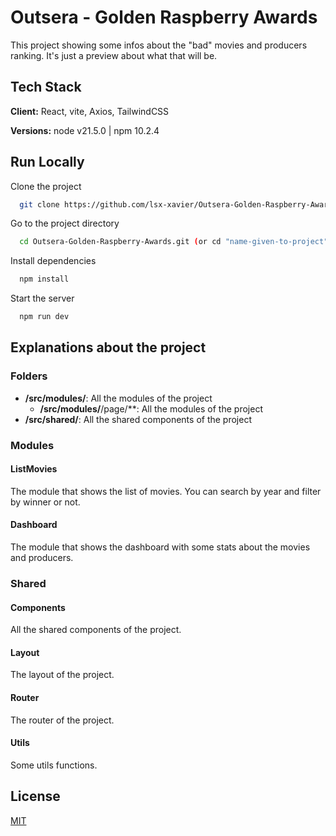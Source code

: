 
# Outsera - Golden Raspberry Awards

This project showing some infos about the "bad" movies and producers ranking. It's just a preview about what that will be.

## Tech Stack

**Client:** React, vite, Axios, TailwindCSS

**Versions:** node v21.5.0 | npm 10.2.4

## Run Locally

Clone the project

```bash
  git clone https://github.com/lsx-xavier/Outsera-Golden-Raspberry-Awards.git
```

Go to the project directory

```bash
  cd Outsera-Golden-Raspberry-Awards.git (or cd "name-given-to-project")	
```

Install dependencies

```bash
  npm install
```

Start the server

```bash
  npm run dev
```

## Explanations about the project

### Folders

- **/src/modules/**: All the modules of the project
  - **/src/modules/**/page/**: All the modules of the project
- **/src/shared/**: All the shared components of the project

### Modules

#### ListMovies

The module that shows the list of movies. You can search by year and filter by winner or not.

#### Dashboard

The module that shows the dashboard with some stats about the movies and producers.

### Shared

#### Components

All the shared components of the project.

#### Layout

The layout of the project.

#### Router

The router of the project.

#### Utils

Some utils functions.

## License

[MIT](https://choosealicense.com/licenses/mit/)